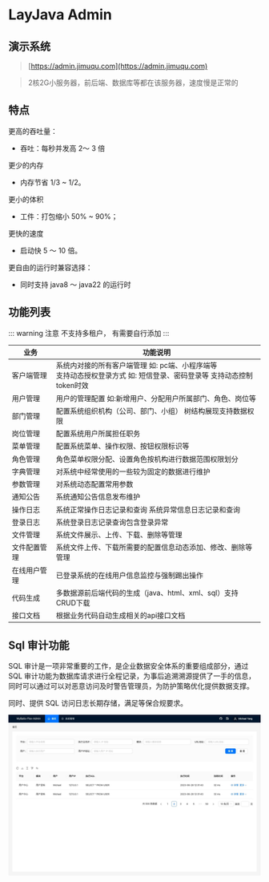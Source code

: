 # LayJava Admin

## 演示系统

> [https://admin.jimuqu.com](https://admin.jimuqu.com)

> 2核2G小服务器，前后端、数据库等都在该服务器，速度慢是正常的

## 特点

更高的吞吐量：

* 吞吐：每秒并发高 2～ 3 倍

更少的内存
* 内存节省 1/3 ~ 1/2。

更小的体积

* 工件：打包缩小 50% ~ 90%；

更快的速度

* 启动快 5 ～ 10 倍。

更自由的运行时兼容选择：

* 同时支持 java8 ～  java22 的运行时

## 功能列表

::: warning 注意
不支持多租户， 有需要自行添加
:::

| 业务     | 功能说明                                                                 |
|--------|----------------------------------------------------------------------|
| 客户端管理  | 系统内对接的所有客户端管理 如: pc端、小程序端等<br>支持动态授权登录方式 如: 短信登录、密码登录等 支持动态控制token时效 |
| 用户管理   | 用户的管理配置 如:新增用户、分配用户所属部门、角色、岗位等                                       |
| 部门管理   | 配置系统组织机构（公司、部门、小组） 树结构展现支持数据权限                                       |
| 岗位管理   | 配置系统用户所属担任职务                                                         |
| 菜单管理   | 配置系统菜单、操作权限、按钮权限标识等                                                  |
| 角色管理   | 角色菜单权限分配、设置角色按机构进行数据范围权限划分                                           |
| 字典管理   | 对系统中经常使用的一些较为固定的数据进行维护                                               |
| 参数管理   | 对系统动态配置常用参数                                                          |
| 通知公告   | 系统通知公告信息发布维护                                                         |
| 操作日志   | 系统正常操作日志记录和查询 系统异常信息日志记录和查询                                          |
| 登录日志   | 系统登录日志记录查询包含登录异常                                                     |
| 文件管理   | 系统文件展示、上传、下载、删除等管理                                                   |
| 文件配置管理 | 系统文件上传、下载所需要的配置信息动态添加、修改、删除等管理                                       |
| 在线用户管理 | 已登录系统的在线用户信息监控与强制踢出操作                                                |
| 代码生成   | 多数据源前后端代码的生成（java、html、xml、sql）支持CRUD下载                              |
| 接口文档   | 根据业务代码自动生成相关的api接口文档      

## Sql 审计功能
SQL 审计是一项非常重要的工作，是企业数据安全体系的重要组成部分，通过 SQL 审计功能为数据库请求进行全程记录，为事后追溯溯源提供了一手的信息，同时可以通过可以对恶意访问及时警告管理员，为防护策略优化提供数据支撑。

同时、提供 SQL 访问日志长期存储，满足等保合规要求。

![img.png](images/img.png)
